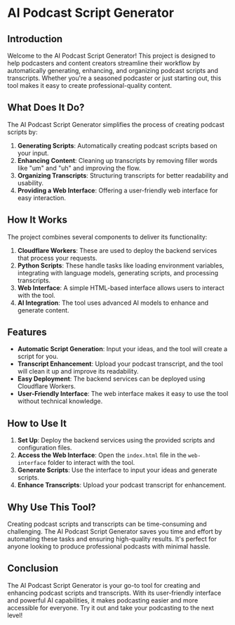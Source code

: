 # AI Podcast Script Generator

## Introduction
Welcome to the AI Podcast Script Generator! This project is designed to help podcasters and content creators streamline their workflow by automatically generating, enhancing, and organizing podcast scripts and transcripts. Whether you're a seasoned podcaster or just starting out, this tool makes it easy to create professional-quality content.

## What Does It Do?
The AI Podcast Script Generator simplifies the process of creating podcast scripts by:

1. **Generating Scripts**: Automatically creating podcast scripts based on your input.
2. **Enhancing Content**: Cleaning up transcripts by removing filler words like "um" and "uh" and improving the flow.
3. **Organizing Transcripts**: Structuring transcripts for better readability and usability.
4. **Providing a Web Interface**: Offering a user-friendly web interface for easy interaction.

## How It Works
The project combines several components to deliver its functionality:

1. **Cloudflare Workers**: These are used to deploy the backend services that process your requests.
2. **Python Scripts**: These handle tasks like loading environment variables, integrating with language models, generating scripts, and processing transcripts.
3. **Web Interface**: A simple HTML-based interface allows users to interact with the tool.
4. **AI Integration**: The tool uses advanced AI models to enhance and generate content.

## Features
- **Automatic Script Generation**: Input your ideas, and the tool will create a script for you.
- **Transcript Enhancement**: Upload your podcast transcript, and the tool will clean it up and improve its readability.
- **Easy Deployment**: The backend services can be deployed using Cloudflare Workers.
- **User-Friendly Interface**: The web interface makes it easy to use the tool without technical knowledge.

## How to Use It
1. **Set Up**: Deploy the backend services using the provided scripts and configuration files.
2. **Access the Web Interface**: Open the `index.html` file in the `web-interface` folder to interact with the tool.
3. **Generate Scripts**: Use the interface to input your ideas and generate scripts.
4. **Enhance Transcripts**: Upload your podcast transcript for enhancement.

## Why Use This Tool?
Creating podcast scripts and transcripts can be time-consuming and challenging. The AI Podcast Script Generator saves you time and effort by automating these tasks and ensuring high-quality results. It's perfect for anyone looking to produce professional podcasts with minimal hassle.

## Conclusion
The AI Podcast Script Generator is your go-to tool for creating and enhancing podcast scripts and transcripts. With its user-friendly interface and powerful AI capabilities, it makes podcasting easier and more accessible for everyone. Try it out and take your podcasting to the next level!
